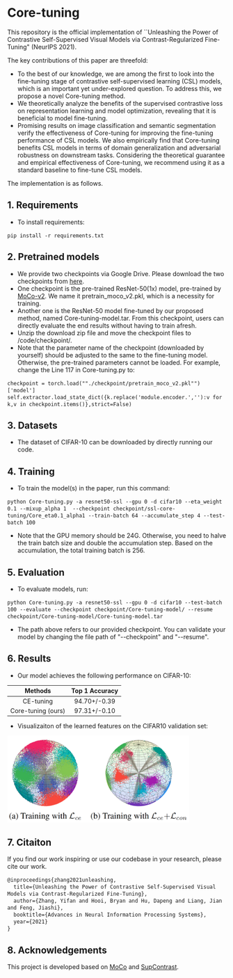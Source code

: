# Core-tuning
This repository is the official implementation of ``Unleashing the Power of Contrastive Self-Supervised Visual Models via Contrast-Regularized Fine-Tuning" (NeurIPS 2021).

The key contributions of this paper are threefold:
*  To the best of our knowledge, we are among the first to look into the fine-tuning stage of contrastive self-supervised learning (CSL) models, which is  an important yet under-explored question. To address this, we propose a novel Core-tuning method.
*  We theoretically analyze the benefits of the supervised contrastive loss on representation learning and model optimization, revealing that it is beneficial to model fine-tuning. 
*  Promising results on image classification and semantic segmentation verify the effectiveness of Core-tuning for improving the fine-tuning performance of CSL models. We also empirically find that Core-tuning benefits CSL models in terms of  domain generalization and adversarial robustness on downstream tasks.
Considering the theoretical guarantee and empirical effectiveness of Core-tuning, we recommend using it as a standard baseline to fine-tune CSL models.

The implementation is as follows.

## 1. Requirements
* To install requirements: 
```
pip install -r requirements.txt
```
## 2. Pretrained models
* We provide two checkpoints via Google Drive. Please download the two checkpoints from [here](http://dwz.win/aduH).
* One checkpoint is the pre-trained ResNet-50(1x) model, pre-trained by [MoCo-v2](https://github.com/facebookresearch/moco). We name it pretrain_moco_v2.pkl, which is a necessity for training.
* Another one is the ResNet-50 model fine-tuned by our proposed method, named Core-tuning-model.tar. From this checkpoint, users can directly evaluate the end results without having to train afresh.
* Unzip the download zip file and move the checkpoint files to /code/checkpoint/.
* Note that the parameter name of the checkpoint (downloaded by yourself) should be adjusted to the same to the fine-tuning model. Otherwise, the pre-trained parameters cannot be loaded. For example, change the Line 117 in Core-tuning.py to:
```
checkpoint = torch.load(""./checkpoint/pretrain_moco_v2.pkl"")['model']
self.extractor.load_state_dict({k.replace('module.encoder.',''):v for k,v in checkpoint.items()},strict=False) 
```

## 3. Datasets
* The dataset of CIFAR-10 can be downloaded by directly running our code.


## 4. Training
* To train the model(s) in the paper, run this command:
```
python Core-tuning.py -a resnet50-ssl --gpu 0 -d cifar10 --eta_weight 0.1 --mixup_alpha 1  --checkpoint checkpoint/ssl-core-tuning/Core_eta0.1_alpha1 --train-batch 64 --accumulate_step 4 --test-batch 100  
```
* Note that the GPU memory should be 24G. Otherwise, you need to halve the train batch size and double the accumulation step. Based on the accumulation, the total training batch is 256.


## 5. Evaluation
* To evaluate models, run:
```
python Core-tuning.py -a resnet50-ssl --gpu 0 -d cifar10 --test-batch 100 --evaluate --checkpoint checkpoint/Core-tuning-model/ --resume checkpoint/Core-tuning-model/Core-tuning-model.tar
``` 
* The path above refers to our provided checkpoint. You can validate your model by changing the file path of "--checkpoint" and "--resume".
  

## 6. Results
* Our model achieves the following performance on CIFAR-10:

|       Methods       |  Top 1 Accuracy  |  
| :-----------------: | :--------------: | 
|      CE-tuning      |   94.70+/-0.39   | 
|  Core-tuning (ours) |   97.31+/-0.10   | 
  
* Visualizaiton of the learned features on the CIFAR10 validation set:

<p align="left">
<img src="visualization.jpg" height=200>
</p>  
  
## 7. Citaiton 
If you find our work inspiring or use our codebase in your research, please cite our work.
```
@inproceedings{zhang2021unleashing,
  title={Unleashing the Power of Contrastive Self-Supervised Visual Models via Contrast-Regularized Fine-Tuning},
  author={Zhang, Yifan and Hooi, Bryan and Hu, Dapeng and Liang, Jian and Feng, Jiashi},
  booktitle={Advances in Neural Information Processing Systems}, 
  year={2021}
}
``` 

## 8. Acknowledgements
This project is developed based on [MoCo](https://github.com/facebookresearch/moco) and [SupContrast](https://github.com/HobbitLong/SupContrast). 
